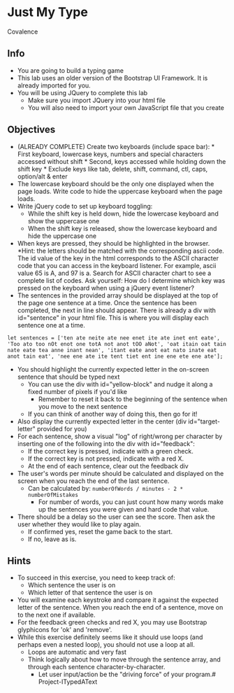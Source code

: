 # Just My Type
Covalence

## Info
* You are going to build a typing game
* This lab uses an older version of the Bootstrap UI Framework. It is already imported for you.
* You will be using JQuery to complete this lab
    * Make sure you import JQuery into your html file
    * You will also need to import your own JavaScript file that you create

## Objectives
* (ALREADY COMPLETE) Create two keyboards (include space bar):
		* First keyboard, lowercase keys, numbers and special characters accessed without shift
		* Second, keys accessed while holding down the shift key
		* Exclude keys like tab, delete, shift, command, ctl, caps, option/alt & enter
* The lowercase keyboard should be the only one displayed when the page loads. Write code to hide the uppercase keyboard when the page loads.
* Write jQuery code to set up keyboard toggling:
  * While the shift key is held down, hide the lowercase keyboard and show the uppercase one
  * When the shift key is released, show the lowercase keyboard and hide the uppercase one
* When keys are pressed, they should be highlighted in the browser.
		*Hint: the letters should be matched with the corresponding ascii code. The id value of the key in the html corresponds to the ASCII character code that you can access in the keyboard listener. For example, ascii value 65 is A, and 97 is a. Search for ASCII character chart to see a complete list of codes. Ask yourself: How do I determine which key was pressed on the keyboard when using a jQuery event listener?
* The sentences in the provided array should be displayed at the top of the page one sentence at a time. Once the sentence has been completed, the next in line should appear. There is already a div with id="sentence" in your html file. This is where you will display each sentence one at a time.
```
let sentences = ['ten ate neite ate nee enet ite ate inet ent eate', 'Too ato too nOt enot one totA not anot tOO aNot', 'oat itain oat tain nate eate tea anne inant nean', 'itant eate anot eat nato inate eat anot tain eat', 'nee ene ate ite tent tiet ent ine ene ete ene ate'];
```
* You should highlight the currently expected letter in the on-screen sentence that should be typed next
    * You can use the div with id="yellow-block" and nudge it along a fixed number of pixels if you'd like
        * Remember to reset it back to the beginning of the sentence when you move to the next sentence
    * If you can think of another way of doing this, then go for it!
* Also display the currently expected letter in the center (div id="target-letter" provided for you)
* For each sentence, show a visual "log" of right/wrong per character by inserting one of the following into the div with id="feedback":
    * If the correct key is pressed, indicate with a green check.
    * If the correct key is not pressed, indicate  with a red X.
    * At the end of each sentence, clear out the feedback div
* The user's words per minute should be calculated and displayed on the screen when you reach the end of the last sentence.
    * Can be calculated by: `numberOfWords / minutes - 2 * numberOfMistakes`
        * For number of words, you can just count how many words make up the sentences you were given and hard code that value.
* There should be a delay so the user can see the score. Then ask the user whether they would like to play again.
    * If confirmed yes, reset the game back to the start.
    * If no, leave as is.

## Hints
* To succeed in this exercise, you need to keep track of:
    * Which sentence the user is on
    * Which letter of that sentence the user is on
* You will examine each keystroke and compare it against the expected letter of the sentence. When you reach the end of a sentence, move on to the next one if available.
* For the feedback green checks and red X, you may use Bootstrap glyphicons for 'ok' and 'remove'.
* While this exercise definitely seems like it should use loops (and perhaps even a nested loop), you should not use a loop at all.
    * Loops are automatic and very fast
    * Think logically about how to move through the sentence array, and through each sentence character-by-character.
        * Let user input/action be the "driving force" of your program.# Project-ITypedAText
